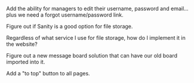 Add the ability for managers to edit their username, password and email... plus we need a forgot username/password link.

Figure out if Sanity is a good option for file storage.

Regardless of what service I use for file storage, how do I implement it in the website?

Figure out a new message board solution that can have our old board imported into it.

Add a "to top" button to all pages.
